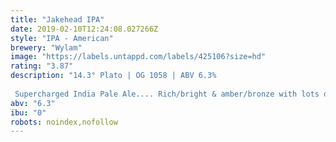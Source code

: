 ```yaml
---
title: "Jakehead IPA"
date: 2019-02-10T12:24:08.027266Z
style: "IPA - American"
brewery: "Wylam"
image: "https://labels.untappd.com/labels/425106?size=hd"
rating: "3.87"
description: "14.3° Plato | OG 1058 | ABV 6.3%  Supercharged India Pale Ale.... Rich/bright & amber/bronze with lots of American hop aroma. Distinctly bittersweet on the palate with a massive hop complexity fashioned deep within the IPA tradition."
abv: "6.3"
ibu: "0"
robots: noindex,nofollow
---
```

